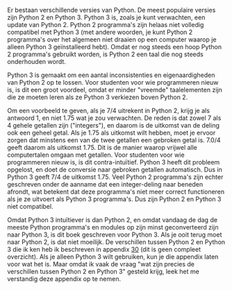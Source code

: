 Er bestaan verschillende versies van Python. De meest populaire versies
zijn Python 2 en Python 3. Python 3 is, zoals je kunt verwachten, een
update van Python 2. Python 2 programma's zijn helaas niet volledig
compatibel met Python 3 (met andere woorden, je kunt Python 2
programma's over het algemeen niet draaien op een computer waarop je
alleen Python 3 geïnstalleerd hebt). Omdat er nog steeds een hoop Python
2 programma's gebruikt worden, is Python 2 een taal die nog steeds
onderhouden wordt.

Python 3 is gemaakt om een aantal inconsistenties en eigenaardigheden
van Python 2 op te lossen. Voor studenten voor wie programmeren nieuw
is, is dit een groot voordeel, omdat er minder "vreemde" taalelementen
zijn die ze moeten leren als ze Python 3 verkiezen boven Python 2.

Om een voorbeeld te geven, als je $7/4$ uitrekent in Python 2, krijg je
als antwoord $1$, en niet $1.75$ wat je zou verwachten. De reden is dat
zowel $7$ als $4$ gehele getallen zijn ("integers"), en daarom is de
uitkomst van de deling ook een geheel getal. Als je $1.75$ als uitkomst
wilt hebben, moet je ervoor zorgen dat minstens een van de twee getallen
een gebroken getal is. $7.0/4$ geeft daarom als uitkomst $1.75$. Dit is
de manier waarop vrijwel alle computertalen omgaan met getallen. Voor
studenten voor wie programmeren nieuw is, is dit contra-intuïtief.
Python 3 heeft dit probleem opgelost, en doet de conversie naar gebroken
getallen automatisch. Dus in Python 3 geeft $7/4$ de uitkomst $1.75$.
Veel Python 2 programma's zijn echter geschreven onder de aanname dat
een integer-deling naar beneden afrondt, wat betekent dat deze
programma's niet meer correct functioneren als je ze uitvoert als Python
3 programma's. Dus zijn Python 2 en Python 3 niet compatibel.

Omdat Python 3 intuïtiever is dan Python 2, en omdat vandaag de dag de
meeste Python programma's en modules op zijn minst geconverteerd zijn
naar Python 3, is dit boek geschreven voor Python 3. Als je ooit terug
moet naar Python 2, is dat niet moeilijk. De verschillen tussen Python 2
en Python 3 die ik ken heb ik beschreven in appendix
<a href="#ch:python2" data-reference-type="ref" data-reference="ch:python2">30</a>
(dit is geen compleet overzicht). Als je alleen Python 3 wilt gebruiken,
kun je die appendix laten voor wat het is. Maar omdat ik vaak de vraag
"wat zijn precies de verschillen tussen Python 2 en Python 3" gesteld
krijg, leek het me verstandig deze appendix op te nemen.
